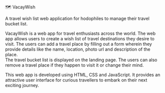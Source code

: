 🗺 VacayWish

A travel wish list web application for hodophiles to manage their travel bucket list.

VacayWish is a web app for travel enthusiasts across the world.
The web app allows users to create a wish list of travel destinations they desire to visit.
The users can add a travel place by filling out a form wherein they provide details like the name, location, photo url and description of the place.  
The travel bucket list is displayed on the landing page. The users can also remove a travel place if they happen to visit it or change their mind.

This web app is developed using HTML, CSS and JavaScript. It provides an attractive user interface for curious travellers to embark on their next exciting journey.



